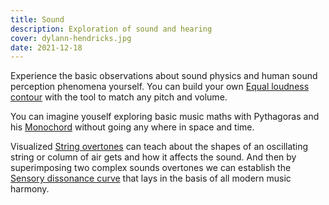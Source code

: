 ```yaml
---
title: Sound
description: Exploration of sound and hearing
cover: dylann-hendricks.jpg
date: 2021-12-18
---
```


Experience the basic observations about sound physics and human sound perception phenomena yourself. You can build your own [Equal loudness contour](./loudness/index.md) with the tool to match any pitch and volume.

You can imagine youself exploring basic music maths with Pythagoras and his [Monochord](./monochord/index.md) without going any where in space and time. 

Visualized [String overtones](./overtones/index.md) can teach about the shapes of an oscillating string or column of air gets and how it affects the sound. And then by superimposing two complex sounds overtones we can establish the [Sensory dissonance curve](./dissonance/index.md) that lays in the basis of all modern music harmony.